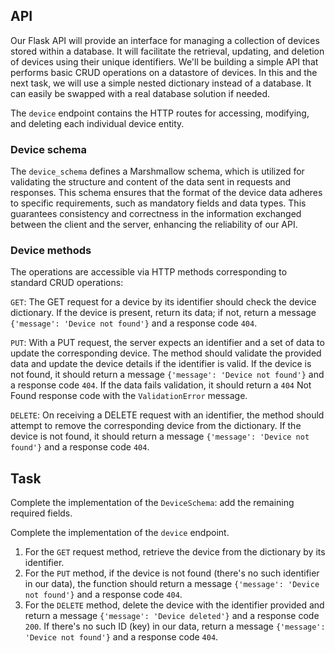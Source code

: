 ## API

Our Flask API will provide an interface for managing a collection of devices stored within a database. 
It will facilitate the retrieval, updating, and deletion of devices using their unique identifiers.
We'll be building a simple API that performs basic CRUD operations on a datastore of devices. In this and the next task, we will
use a simple nested dictionary instead of a database. It can easily be swapped with a real database solution if needed. 

The `device` endpoint contains the HTTP routes for accessing, modifying, and deleting each individual device entity.

### Device schema

The `device_schema` defines a Marshmallow schema, which is utilized 
for validating the structure and content of the data sent in requests and 
responses. This schema ensures that the format of the device data adheres to 
specific requirements, such as mandatory fields and data types. This guarantees consistency 
and correctness in the information exchanged 
between the client and the server, enhancing the reliability of our API.

### Device methods

The operations are accessible via HTTP methods corresponding to standard CRUD operations:

`GET`: The GET request for a device by its identifier should check the device dictionary. 
If the device is present, return its data; if not, 
return a message `{'message': 'Device not found'}` and a response code `404`.

`PUT`: With a PUT request, the server expects an identifier and a set of data to update 
the corresponding device. The method should validate the provided data and update the 
device details if the identifier is valid. If the device is not found, it should
return a message `{'message': 'Device not found'}` and a response code `404`. If the data fails 
validation, it should return a `404` Not Found response code with the `ValidationError` message.

`DELETE`: On receiving a DELETE request with an identifier, the method should attempt to 
remove the corresponding device from the dictionary. If the device is not found, it should 
return a message `{'message': 'Device not found'}` and a response code `404`.

## Task

Complete the implementation of the `DeviceSchema`: add the remaining required fields.

Complete the implementation of the `device` endpoint.

1. For the `GET` request method, retrieve the device from the dictionary by its identifier.
2. For the `PUT` method, if the device is not found (there's no such identifier in our data), the function should
   return a message `{'message': 'Device not found'}` and a response code `404`.
3. For the `DELETE` method, delete the device with the identifier provided and return 
a message `{'message': 'Device deleted'}` and a response code `200`. If there's 
no such ID (key) in our data, return a message `{'message': 'Device not found'}` and a response code `404`. 
